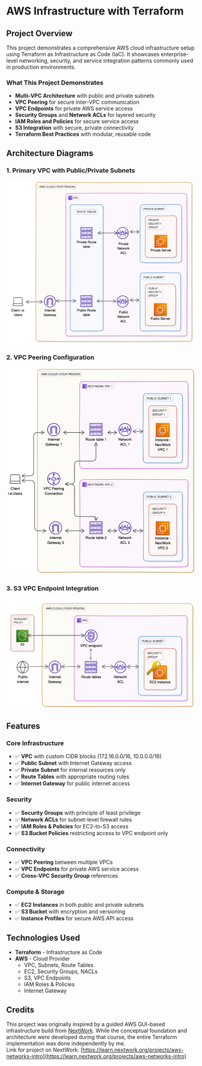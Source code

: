 # AWS Infrastructure with Terraform

## Project Overview

This project demonstrates a comprehensive AWS cloud infrastructure setup using Terraform as Infrastructure as Code (IaC). It showcases enterprise-level networking, security, and service integration patterns commonly used in production environments.

### What This Project Demonstrates

- **Multi-VPC Architecture** with public and private subnets
- **VPC Peering** for secure inter-VPC communication
- **VPC Endpoints** for private AWS service access
- **Security Groups** and **Network ACLs** for layered security
- **IAM Roles and Policies** for secure service access
- **S3 Integration** with secure, private connectivity
- **Terraform Best Practices** with modular, reusable code

## Architecture Diagrams

### 1. Primary VPC with Public/Private Subnets
![Primary VPC Architecture](./images/vpc.png)


### 2. VPC Peering Configuration
![VPC Peering](./images/vpc-peering.png)


### 3. S3 VPC Endpoint Integration
![S3 VPC Endpoint](./images/vpc-endpoint.png)


## Features

### Core Infrastructure
- ✅ **VPC** with custom CIDR blocks (172.16.0.0/16, 10.0.0.0/16)
- ✅ **Public Subnet** with Internet Gateway access
- ✅ **Private Subnet** for internal resources only
- ✅ **Route Tables** with appropriate routing rules
- ✅ **Internet Gateway** for public internet access

### Security
- ✅ **Security Groups** with principle of least privilege
- ✅ **Network ACLs** for subnet-level firewall rules
- ✅ **IAM Roles & Policies** for EC2-to-S3 access
- ✅ **S3 Bucket Policies** restricting access to VPC endpoint only

### Connectivity
- ✅ **VPC Peering** between multiple VPCs
- ✅ **VPC Endpoints** for private AWS service access
- ✅ **Cross-VPC Security Group** references

### Compute & Storage
- ✅ **EC2 Instances** in both public and private subnets
- ✅ **S3 Bucket** with encryption and versioning
- ✅ **Instance Profiles** for secure AWS API access


## Technologies Used

- **Terraform** - Infrastructure as Code
- **AWS** - Cloud Provider
  - VPC, Subnets, Route Tables
  - EC2, Security Groups, NACLs
  - S3, VPC Endpoints
  - IAM Roles & Policies
  - Internet Gateway


## Credits

This project was originally inspired by a guided AWS GUI-based infrastructure build from [NextWork](https://www.nextwork.org/). While the conceptual foundation and architecture were developed during that course, the entire Terraform implementation was done independently by me. \
Link for project on NextWork: [https://learn.nextwork.org/projects/aws-networks-intro](https://learn.nextwork.org/projects/aws-networks-intro)

